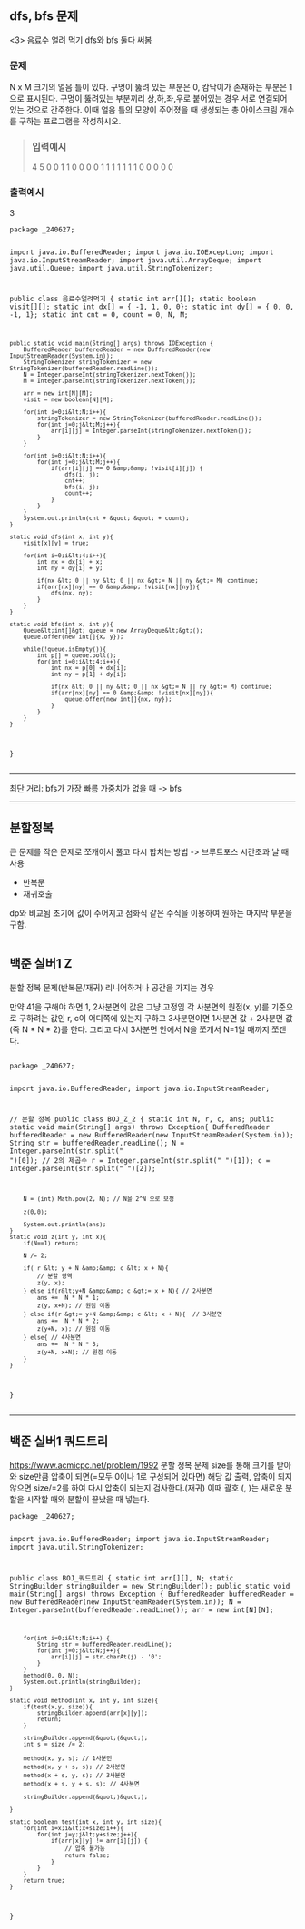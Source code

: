 <h2 id="dfs-bfs-문제">dfs, bfs 문제</h2>
<p>&lt;3&gt; 음료수 얼려 먹기
dfs와 bfs 둘다 써봄</p>
<h3 id="문제">문제</h3>
<p>N x M 크기의 얼음 틀이 있다. 구멍이 뚫려 있는 부분은 0, 캄낙이가 존재하는 부분은 1으로 표시된다. 구멍이 뚫려있는 부분끼리 상,하,좌,우로 붙어있는 경우 서로 연결되어 있는 것으로 간주한다. 이때 얼음 틀의 모양이 주어졌을 때 생성되는 총 아이스크림 개수를 구하는 프로그램을 작성하시오.</p>
<blockquote>
<h3 id="입력예시">입력예시</h3>
<p>4 5
0 0 1 1 0
0 0 0 1 1 
1 1 1 1 1
0 0 0 0 0</p>
</blockquote>
<h3 id="출력예시">출력예시</h3>
<p>3</p>
<pre><code class="language-java">package _240627;

import java.io.BufferedReader;
import java.io.IOException;
import java.io.InputStreamReader;
import java.util.ArrayDeque;
import java.util.Queue;
import java.util.StringTokenizer;

public class 음료수얼려먹기 {
    static int arr[][];
    static boolean visit[][];
    static int dx[] = { -1, 1, 0, 0};
    static int dy[] = { 0, 0, -1, 1};
    static int cnt = 0, count = 0, N, M;

    public static void main(String[] args) throws IOException {
        BufferedReader bufferedReader = new BufferedReader(new InputStreamReader(System.in));
        StringTokenizer stringTokenizer = new StringTokenizer(bufferedReader.readLine());
        N = Integer.parseInt(stringTokenizer.nextToken());
        M = Integer.parseInt(stringTokenizer.nextToken());

        arr = new int[N][M];
        visit = new boolean[N][M];

        for(int i=0;i&lt;N;i++){
            stringTokenizer = new StringTokenizer(bufferedReader.readLine());
            for(int j=0;j&lt;M;j++){
                arr[i][j] = Integer.parseInt(stringTokenizer.nextToken());
            }
        }

        for(int i=0;i&lt;N;i++){
            for(int j=0;j&lt;M;j++){
                if(arr[i][j] == 0 &amp;&amp; !visit[i][j]) {
                    dfs(i, j);
                    cnt++;
                    bfs(i, j);
                    count++;
                }
            }
        }
        System.out.println(cnt + &quot; &quot; + count);
    }

    static void dfs(int x, int y){
        visit[x][y] = true;

        for(int i=0;i&lt;4;i++){
            int nx = dx[i] + x;
            int ny = dy[i] + y;

            if(nx &lt; 0 || ny &lt; 0 || nx &gt;= N || ny &gt;= M) continue;
            if(arr[nx][ny] == 0 &amp;&amp; !visit[nx][ny]){
                dfs(nx, ny);
            }
        }
    }

    static void bfs(int x, int y){
        Queue&lt;int[]&gt; queue = new ArrayDeque&lt;&gt;();
        queue.offer(new int[]{x, y});

        while(!queue.isEmpty()){
            int p[] = queue.poll();
            for(int i=0;i&lt;4;i++){
                int nx = p[0] + dx[i];
                int ny = p[1] + dy[i];

                if(nx &lt; 0 || ny &lt; 0 || nx &gt;= N || ny &gt;= M) continue;
                if(arr[nx][ny] == 0 &amp;&amp; !visit[nx][ny]){
                    queue.offer(new int[]{nx, ny});
                }
            }
        }
    }
}</code></pre>
<hr />
<p>최단 거리: bfs가 가장 빠름
가중치가 없을 때 -&gt; bfs</p>
<hr />
<h2 id="분할정복">분할정복</h2>
<p>큰 문제를 작은 문제로 쪼개어서 풀고 다시 합치는 방법
-&gt; 브루트포스 시간초과 날 때 사용</p>
<ul>
<li>반복문</li>
<li>재귀호출</li>
</ul>
<p>dp와 비교됨
초기에 값이 주어지고 점화식 같은 수식을 이용하여 원하는 마지막 부분을 구함.</p>
<p><img alt="" src="https://velog.velcdn.com/images/jhh0830/post/71d99552-1539-48cb-bcd6-ad7dca6633e1/image.png" /></p>
<h2 id="백준-실버1-z">백준 실버1 Z</h2>
<p>분할 정복 문제(반복문/재귀)
리니어하거나 공간을 가지는 경우</p>
<p>만약 41을 구해야 하면 1, 2사분면의 값은 그냥 고정임
각 사분면의 원점(x, y)를 기준으로 구하려는 값인 r, c이 어디쪽에 있는지 구하고 
3사분면이면 1사분면 값 + 2사분면 값 (즉 N * N * 2)를 한다.
그리고 다시 3사분면 안에서 N을 쪼개서 N=1일 때까지 쪼갠다.</p>
<p><img alt="" src="https://velog.velcdn.com/images/jhh0830/post/682d3091-8f87-4d9e-941f-ea843ab10297/image.png" /></p>
<pre><code class="language-java">package _240627;

import java.io.BufferedReader;
import java.io.InputStreamReader;

// 분할 정복
public class BOJ_Z_2 {
    static int N, r, c, ans;
    public static void main(String[] args) throws Exception{
        BufferedReader bufferedReader = new BufferedReader(new InputStreamReader(System.in));
        String str = bufferedReader.readLine();
        N = Integer.parseInt(str.split(&quot; &quot;)[0]); // 2의 제곱수
        r = Integer.parseInt(str.split(&quot; &quot;)[1]);
        c = Integer.parseInt(str.split(&quot; &quot;)[2]);

        N = (int) Math.pow(2, N); // N을 2^N 으로 보정

        z(0,0);

        System.out.println(ans);
    }
    static void z(int y, int x){
        if(N==1) return;

        N /= 2;

        if( r &lt; y + N &amp;&amp; c &lt; x + N){
            // 분할 영역
            z(y, x);
        } else if(r&lt;y+N &amp;&amp; c &gt;= x + N){ // 2사분면
            ans +=  N * N * 1;
            z(y, x+N); // 원점 이동
        } else if(r &gt;= y+N &amp;&amp; c &lt; x + N){  // 3사분면
            ans +=  N * N * 2;
            z(y+N, x); // 원점 이동
        } else{ // 4사분면
            ans +=  N * N * 3;
            z(y+N, x+N); // 원점 이동
        }
    }
}</code></pre>
<hr />
<h2 id="백준-실버1-쿼드트리">백준 실버1 쿼드트리</h2>
<p><a href="https://www.acmicpc.net/problem/1992">https://www.acmicpc.net/problem/1992</a>
분할 정복 문제
size를 통해 크기를 받아와 size만큼 압축이 되면(=모두 0이나 1로 구성되어 있다면) 해당 값 출력, 
압축이 되지 않으면 size/=2를 하여 다시 압축이 되는지 검사한다.(재귀)
이때 괄호 (, )는 새로운 분할을 시작할 때와 분할이 끝났을 때 넣는다.</p>
<pre><code class="language-java">package _240627;

import java.io.BufferedReader;
import java.io.InputStreamReader;
import java.util.StringTokenizer;

public class BOJ_쿼드트리 {
    static int arr[][], N;
    static StringBuilder stringBuilder = new StringBuilder();
    public static void main(String[] args) throws Exception {
        BufferedReader bufferedReader = new BufferedReader(new InputStreamReader(System.in));
        N = Integer.parseInt(bufferedReader.readLine());
        arr = new int[N][N];

        for(int i=0;i&lt;N;i++) {
            String str = bufferedReader.readLine();
            for(int j=0;j&lt;N;j++){
                arr[i][j] = str.charAt(j) - '0';
            }
        }
        method(0, 0, N);
        System.out.println(stringBuilder);
    }

    static void method(int x, int y, int size){
        if(test(x,y, size)){
            stringBuilder.append(arr[x][y]);
            return;
        }

        stringBuilder.append(&quot;(&quot;);
        int s = size /= 2;

        method(x, y, s); // 1사분면
        method(x, y + s, s); // 2사분면
        method(x + s, y, s); // 3사분면
        method(x + s, y + s, s); // 4사분면

        stringBuilder.append(&quot;)&quot;);

    }

    static boolean test(int x, int y, int size){
        for(int i=x;i&lt;x+size;i++){
            for(int j=y;j&lt;y+size;j++){
                if(arr[x][y] != arr[i][j]) {
                    // 압축 불가능
                    return false;
                }
            }
        }
        return true;
    }
}</code></pre>